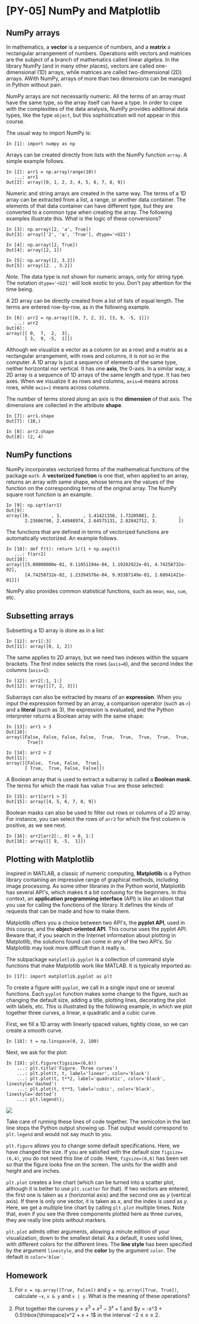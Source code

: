 # [PY-05] NumPy and Matplotlib

## NumPy arrays

In mathematics, a **vector** is a sequence of numbers, and a **matrix** a rectangular arrangement of numbers. Operations with vectors and matrices are the subject of a branch of mathematics called linear algebra. In the library NumPy (and in many other places), vectors are called one-dimensional (1D) arrays, while matrices are called two-dimensional (2D) arrays. AWith NumPy, arrays of more than two dimensions can be managed in Python without pain.

NumPy arrays are not necessarily numeric. All the terms of an array must have the same type, so the array itself can have a type. In order to cope with the complexities of the data analysis, NumPy provides additional data types, like the type `object`, but this sophistication will not appear in this course.  

The usual way to import NumPy is:

```
In [1]: import numpy as np
```

Arrays can be created directly from lists with the NumPy function `array`. A simple example follows.

```
In [2]: arr1 = np.array(range(10))
   ...: arr1
Out[2]: array([0, 1, 2, 3, 4, 5, 6, 7, 8, 9])
```

Numeric and string arrays are created in the same way. The terms of a 1D array can be extracted from a list, a range, or another data container. The elements of that data container can have different type, but they are converted to a common type when creating the array. The following examples illustrate this. What is the logic of these conversions?

```
In [3]: np.array([2, 'a', True])
Out[3]: array(['2', 'a', 'True'], dtype='<U21')

In [4]: np.array([2, True])
Out[4]: array([2, 1])

In [5]: np.array([2, 3.2])
Out[5]: array([2. , 3.2])
```

*Note*. The data type is not shown for numeric arrays, only for string type. The notation `dtype='<U21'` will look exotic to you. Don't pay attention for the time being.

A 2D array can be directly created from a list of lists of equal length. The terms are entered row-by-row, as in the following example.

```
In [6]: arr2 = np.array([[0, 7, 2, 3], [3, 9, -5, 1]])
   ...: arr2
Out[6]: 
array([[ 0,  7,  2,  3],
       [ 3,  9, -5,  1]])
```

Although we visualize a vector as a column (or as a row) and a matrix as a rectangular arrangement, with rows and columns, it is not so in the computer. A 1D array is just a sequence of elements of the same type, neither horizontal nor vertical. It has one **axis**, the 0-axis. In a similar way, a 2D array is a sequence of 1D arrays of the same length and type. It has two axes. When we visualize it as rows and columns, `axis=0` means across rows, while `axis=1` means across columns.

The number of terms stored along an axis is the **dimension** of that axis. The dimensions are collected in the attribute **shape**.

```
In [7]: arr1.shape
Out[7]: (10,)

In [8]: arr2.shape
Out[8]: (2, 4)
```

## NumPy functions

NumPy incorporates vectorized forms of the mathematical functions of the package `math`. A **vectorized function** is one that, when applied to an array, returns an array with same shape, whose terms are the values of the function on the corresponding terms of the original array. The NumPy square root function is an example.

```
In [9]: np.sqrt(arr1)
Out[9]: 
array([0.        , 1.        , 1.41421356, 1.73205081, 2.        ,
       2.23606798, 2.44948974, 2.64575131, 2.82842712, 3.        ])
```

The functions that are defined in terms of vectorized functions are automatically vectorized. An example follows.

```
In [10]: def f(t): return 1/(1 + np.exp(t))
   ...: f(arr2)
Out[10]: 
array([[5.00000000e-01, 9.11051194e-04, 1.19202922e-01, 4.74258732e-02],
       [4.74258732e-02, 1.23394576e-04, 9.93307149e-01, 2.68941421e-01]])
```

NumPy also provides common statistical functions, such as `mean`, `max`, `sum`, etc.

## Subsetting arrays

Subsetting a 1D array is done as in a list:

```
In [11]: arr1[:3]
Out[11]: array([0, 1, 2])
```

The same applies to 2D arrays, but we need two indexes within the square brackets. The first index selects the rows (`axis=0`), and the second index the columns (`axis=1`):

```
In [12]: arr2[:1, 1:]
Out[12]: array([[7, 2, 3]])
```

Subarrays can also be extracted by means of an **expression**. When you input the expression formed by an array, a comparison operator (such as `>`) and a **literal** (such as 3), the expression is evaluated, and the Python interpreter returns a Boolean array with the same shape:

```
In [13]: arr1 > 3
Out[10]: 
array([False, False, False, False,  True,  True,  True,  True,  True,
        True])

In [14]: arr2 > 2
Out[11]: 
array([[False,  True, False,  True],
       [ True,  True, False, False]])
```

A Boolean array that is used to extract a subarray is called a **Boolean mask**. The terms for which the mask has value `True` are those selected: 

```
In [15]: arr1[arr1 > 3]
Out[15]: array([4, 5, 6, 7, 8, 9])
```

Boolean masks can also be used to filter out rows or columns of a 2D array. For instance, you can select the rows of `arr2` for which the first column is positive, as we see next.

```
In [16]: arr2[arr2[:, 0] > 0, 1:]
Out[16]: array([[ 9, -5,  1]])
```

## Plotting with Matplotlib

Inspired in MATLAB, a classic of numeric computing, **Matplotlib** is a Python library containing an impressive range of graphical methods, including image processing. As some other libraries in the Python world, Matplotlib has several API's, which makes it a bit confusing for the beginners. In this context, an **application programming interface** (API) is like an idiom that you use for calling the functions of the library. It defines the kinds of requests that can be made and how to make them. 

Matplotlib offers you a choice between two API's, the **pyplot API**, used in this course, and the **object-oriented API**. This course uses the pyplot API. Beware that, if you search in the Internet information about plotting in Matplotlib, the solutions found can come in any of the two API's. So Matplotlib may look more difficult than it really is.

The subpackage `matplotlib.pyplot` is a collection of command style functions that make Matplotlib work like MATLAB. It is typically imported as:

```
In [17]: import matplotlib.pyplot as plt
```

To create a figure with `pyplot`, we call in a single input one or several functions. Each `pyplot` function makes some change to the figure, such as changing the default size, adding a title, plotting lines, decorating the plot with labels, etc. This is illustrated by the following example, in which we plot together three curves, a linear, a quadratic and a cubic curve. 

First, we fill a 1D array with linearly spaced values, tightly close, so we can create a smooth curve.

```
In [18]: t = np.linspace(0, 2, 100)
```

Next, we ask for the plot:

```
In [19]: plt.figure(figsize=(6,6))
    ...: plt.title('Figure. Three curves')
    ...: plt.plot(t, t, label='linear', color='black')
    ...: plt.plot(t, t**2, label='quadratic', color='black', linestyle='dashed')
    ...: plt.plot(t, t**3, label='cubic', color='black', linestyle='dotted')
    ...: plt.legend();
```

![](https://github.com/cinnData/pythonBootcamp/blob/main/Figures/fig_3.1.png)

Take care of running these lines of code together. The semicolon in the last line stops the Python output showing up. That output would correspond to `plt.legend` and would not say much to you. 

`plt.figure` allows you to change some default specifications. Here, we have changed the size. If you are satisfied with the default size `figsize=(6,4)`, you do not need this line of code. Here, `figsize=(6,6)` has been set so that the figure looks fine on the screen. The units for the width and height and are inches.

`plt.plot` creates a line chart (which can be turned into a scatter plot, although it is better to use `plt.scatter` for that). If two vectors are entered, the first one is taken as $x$ (horizontal axis) and the second one as $y$ (vertical axis). If there is only one vector, it is taken as $x$, and the index is used as $y$. Here, we get a multiple line chart by calling `plt.plot` multiple times. Note that, even if you see the three components plotted here as three curves, they are really line plots without markers.

`plt.plot` admits other arguments, allowing a minute edition of your visualization, down to the smallest detail. As a default, it uses solid lines, with different colors for the different lines. The **line style** has been specified by the argument `linestyle`, and the **color** by the argument `color`. The default is `color='blue'`.

## Homework

1. For `x = np.array([True, False])` and `y = np.array([True, True])`, calculate `~x`, `x & y` and `x | y`. What is the meaning of these operations?

2. Plot together the curves $y = x^3 + x^2 - 3^x +1$ and $y = -x^3 + 0.5\hbox{\thinspace}x^2 + x + 1$ in the interval $-2 \le x \le 2$.

